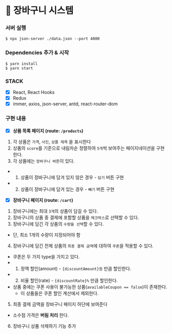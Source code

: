 # 🛒 장바구니 시스템

### 서버 실행

```
$ npx json-server ./data.json --port 4000
```

### Dependencies 추가 & 시작

```
$ yarn install
$ yarn start
```

### STACK

- [x] React, React Hooks
- [x] Redux
- [x] immer, axios, json-server, antd, react-router-dom

### 구현 내용

- [x] **상품 목록 페이지 (route: `/products`)**

1. 각 상품은 `가격`, `사진`, `상품 제목` 을 표시한다
2. 상품의 `score`를 기준으로 내림차순 정렬하여 `5개`씩 보여주는 페이지네이션을 구현한다.
3. 각 상품에는 `장바구니 버튼`이 있다.

- 1.  상품이 장바구니에 담겨 있지 않은 경우 - `담기` 버튼 구현
- 2.  상품이 장바구니에 담겨 있는 경우 - `빼기` 버튼 구현

* [x] **장바구니 페이지 (route: `/cart`)**

1. 장바구니에는 최대 `3개`의 상품이 담길 수 있다.
2. 장바구니의 상품 중 결제에 포함할 상품을 `체크박스`로 선택할 수 있다.
3. 장바구니에 담긴 각 상품의 `수량을 선택`할 수 있다.

- 단, 최소 1개의 수량이 지정되어야 함

4. 장바구니에 담긴 전체 상품의 `최종 결제 금액`에 대하여 `쿠폰`을 적용할 수 있다.

- 쿠폰은 두 가지 type을 가지고 있다.
- 1. 정액 할인(amount) - `{discountAmount}원` 만큼 할인한다.
- 2. 비율 할인(rate) - `{discountRate}%` 만큼 할인한다.
- 상품 중에는 쿠폰 사용이 불가능한 상품(`availableCoupon == false`)이 존재한다.
  - 이 상품들은 쿠폰 할인 계산에서 제외한다.

5. 최종 결제 금액을 장바구니 페이지 하단에 보여준다

- 소수점 가격은 **버림 처리** 한다.

6. 장바구니 상품 삭제하기 기능 추가
